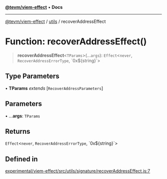 [**@tevm/viem-effect**](../../README.md) • **Docs**

***

[@tevm/viem-effect](../../modules.md) / [utils](../README.md) / recoverAddressEffect

# Function: recoverAddressEffect()

> **recoverAddressEffect**\<`TParams`\>(...`args`): `Effect`\<`never`, `RecoverAddressErrorType`, \`0x$\{string\}\`\>

## Type Parameters

• **TParams** *extends* [`RecoverAddressParameters`]

## Parameters

• ...**args**: `TParams`

## Returns

`Effect`\<`never`, `RecoverAddressErrorType`, \`0x$\{string\}\`\>

## Defined in

[experimental/viem-effect/src/utils/signature/recoverAddressEffect.js:7](https://github.com/evmts/tevm-monorepo/blob/main/experimental/viem-effect/src/utils/signature/recoverAddressEffect.js#L7)
